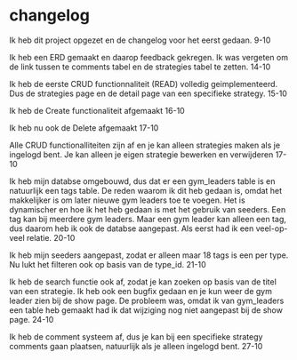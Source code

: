 # changelog
Ik heb dit project opgezet en de changelog voor het eerst gedaan. 9-10

Ik heb een ERD gemaakt en daarop feedback gekregen. Ik was vergeten om de link tussen te comments tabel en de strategies tabel te zetten. 14-10

Ik heb de eerste CRUD functionnaliteit (READ) volledig geimplementeerd. Dus de strategies page en de detail page van een specifieke strategy. 15-10

Ik heb de Create functionaliteit afgemaakt 16-10

Ik heb nu ook de Delete afgemaakt 17-10

Alle CRUD functionalliteiten zijn af en je kan alleen strategies maken als je ingelogd bent. Je kan alleen je eigen strategie bewerken en verwijderen 17-10

Ik heb mijn databse omgebouwd, dus dat er een gym_leaders table is en natuurlijk een tags table. De reden waarom ik dit heb gedaan is, omdat het makkelijker is om later nieuwe gym leaders toe te voegen. Het is dynamischer en hoe ik het heb gedaan is met het gebruik van seeders. Een tag kan bij meerdere gym leaders. Maar een gym leader kan alleen een tag, dus daarom heb ik ook de databse aangepast. Als eerst had ik een veel-op-veel relatie. 20-10

Ik heb mijn seeders aangepast, zodat er alleen maar 18 tags is een per type. Nu lukt het filteren ook op basis van de type_id. 21-10

Ik heb de search functie ook af, zodat je kan zoeken op basis van de titel van een strategie. Ik heb ook een bugfix gedaan en je kun weer de gym leader zien bij de show page. De probleem was, omdat ik van gym_leaders een table heb gemaakt had ik dat wijziging nog niet aangepast bij de show page. 24-10

Ik heb de comment systeem af, dus je kan bij een specifieke strategy comments gaan plaatsen, natuurlijk als je alleen ingelogd bent. 27-10

